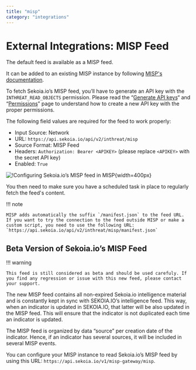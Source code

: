 ```yaml
---
title: "misp"
category: "integrations"
---
```

# External Integrations: MISP Feed

The default feed is available as a MISP feed.

It can be added to an existing MISP instance by following [MISP's documentation](https://www.circl.lu/doc/misp/managing-feeds/).

To fetch Sekoia.io’s MISP feed, you’ll have to generate an API key with the `INTHREAT_READ_OBJECTS` permission. Please read the “[Generate API keys](../../../../getting_started/manage_api_keys)“ and “[Permissions](../../../../getting_started/Permissions)” page to understand how to create a new API key with the proper permissions.

The following field values are required for the feed to work properly:

-   Input Source: Network
-   URL: `https://api.sekoia.io/api/v2/inthreat/misp`
-   Source Format: MISP Feed
-   Headers: `Authorization: Bearer <APIKEY>` (please replace `<APIKEY>` with the secret API key)
-   Enabled: `True`

![!Configuring Sekoia.io’s MISP feed in MISP](/assets/intelligence_center/misp_feed_configuration.png){width=400px}

You then need to make sure you have a scheduled task in place to regularly fetch the feed's content.

!!! note

    MISP adds automatically the suffix `/manifest.json` to the feed URL. If you want to try the connection to the feed outside MISP or make a custom script, you need to use the following URL: `https://api.sekoia.io/api/v2/inthreat/misp/manifest.json`

## Beta Version of Sekoia.io’s MISP Feed

!!! warning

    This feed is still considered as beta and should be used carefuly. If you find any regression or issue with this new feed, please contact your support.

The new MISP feed contains all non-expired Sekoia.io intelligence material and is constantly kept in sync with SEKOIA.IO’s intelligence feed. This way, when an indicator is updated in SEKOIA.IO, that latter will be also updated in the MISP feed. This will ensure that the indicator is not duplicated each time an indicator is updated.

The MISP feed is organized by data “source” per creation date of the indicator. Hence, if an indicator has several sources, it will be included in several MISP events.

You can configure your MISP instance to read Sekoia.io’s MISP feed by using this URL: `https://api.sekoia.io/v1/misp-gateway/misp`.
